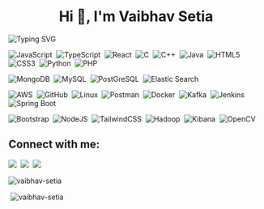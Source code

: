 
<!-- markdownlint-disable MD033 MD041 -->
<h1 align="center">Hi 👋, I'm Vaibhav Setia</h1>
<!-- markdownlint-enable MD033 -->

![Typing SVG](https://readme-typing-svg.demolab.com?font=Roberto+Mono&size=25&pause=1000&color=3FB950&center=true&vCenter=true&width=1000&lines=Backend+Developer;Frontend+Developer;Algorithms+Solver)

<!-- #### Languages: -->
![JavaScript](https://img.shields.io/badge/javascript-%23323330.svg?style=for-the-badge&logo=javascript&logoColor=%23F7DF1E)&nbsp;
![TypeScript](https://img.shields.io/badge/typescript-%23007ACC.svg?style=for-the-badge&logo=typescript&logoColor=white)&nbsp;
![React](https://img.shields.io/badge/React-%23007ACC.svg?style=for-the-badge&logo=react&logoColor=#61DAFB)&nbsp;
![C](https://img.shields.io/badge/c-%2300599C.svg?style=for-the-badge&logo=c&logoColor=white)&nbsp;
![C++](https://img.shields.io/badge/c++-%2300599C.svg?style=for-the-badge&logo=c%2B%2B&logoColor=white)&nbsp;
![Java](https://img.shields.io/badge/Java-ED8B00?style=for-the-badge&logo=java&logoColor=white)&nbsp;
![HTML5](https://img.shields.io/badge/html5-%23E34F26.svg?style=for-the-badge&logo=html5&logoColor=white)&nbsp;
![CSS3](https://img.shields.io/badge/css3-%231572B6.svg?style=for-the-badge&logo=css3&logoColor=white)&nbsp;
![Python](https://img.shields.io/badge/Python-3776AB?style=for-the-badge&logo=python&logoColor=white)&nbsp;
![PHP](https://img.shields.io/badge/PHP-%23008080.svg?style=for-the-badge&logo=php&logoColor=#777BB4)&nbsp;
<!--![Markdown](https://img.shields.io/badge/markdown-%23000000.svg?style=for-the-badge&logo=markdown&logoColor=white)&nbsp;->

<!-- #### Database -->
![MongoDB](https://img.shields.io/badge/MongoDB-%234ea94b.svg?style=for-the-badge&logo=mongodb&logoColor=white)&nbsp;
![MySQL](https://img.shields.io/badge/MySQL-00000F?style=for-the-badge&logo=mysql&logoColor=white)&nbsp;
![PostGreSQL](https://img.shields.io/badge/PostGreSQL-00000F?style=for-the-badge&logo=postgresql&logoColor=#4169E1)&nbsp;
![Elastic Search](https://img.shields.io/badge/Elastic%20Search-FF9900?style=for-the-badge&logo=elastic&logoColor=##005571)&nbsp;
<!-- #### Tools and Platforms -->
![AWS](https://img.shields.io/badge/AWS-E44C30?style=for-the-badge&logo=amazonaws&logoColor=#232F3E)&nbsp;
![GitHub](https://img.shields.io/badge/github-%23121011.svg?style=for-the-badge&logo=github&logoColor=white)&nbsp;
![Linux](https://img.shields.io/badge/Linux-FCC624?style=for-the-badge&logo=linux&logoColor=black)&nbsp;
![Postman](https://img.shields.io/badge/Postman-FF6C37?style=for-the-badge&logo=postman&logoColor=white)&nbsp;
![Docker](https://img.shields.io/badge/docker-%230db7ed.svg?style=for-the-badge&logo=docker&logoColor=white)&nbsp;
![Kafka](https://img.shields.io/badge/Kafka-%23430098.svg?style=for-the-badge&logo=apachekafka&logoColor=#231F20)&nbsp;
![Jenkins](https://img.shields.io/badge/Jenkins-0078d7.svg?style=for-the-badge&logo=jenkins&logoColor=#D24939)&nbsp;
![Spring Boot](https://img.shields.io/badge/Spring%20Boot-3DDC84.svg?style=for-the-badge&logo=springboot&logoColor=#6DB33F)&nbsp;


<!-- #### Frameworks -->
![Bootstrap](https://img.shields.io/badge/bootstrap-%238511FA.svg?style=for-the-badge&logo=bootstrap&logoColor=white)&nbsp;
![NodeJS](https://img.shields.io/badge/node.js-6DA55F?style=for-the-badge&logo=node.js&logoColor=white)&nbsp;
![TailwindCSS](https://img.shields.io/badge/tailwindcss-%2338B2AC.svg?style=for-the-badge&logo=tailwind-css&logoColor=white)&nbsp;
![Hadoop](https://img.shields.io/badge/Hadoop-%230db7ed.svg?style=for-the-badge&logo=apachehadoop&logoColor=#0A0C0D)&nbsp;
![Kibana](https://img.shields.io/badge/Kibana-%2338B2AC.svg?style=for-the-badge&logo=kibana&logoColor=#005571)&nbsp;
![OpenCV](https://img.shields.io/badge/OpenCV-FF9900?style=for-the-badge&logo=opencv&logoColor=#5C3EE8)&nbsp;
<!--![Express.js](https://img.shields.io/badge/express.js-%23404d59.svg?style=for-the-badge&logo=express&logoColor=%2361DAFB)&nbsp;-->
<!--![React](https://img.shields.io/badge/react-%2320232a.svg?style=for-the-badge&logo=react&logoColor=%2361DAFB)&nbsp;-->

<!--![Next JS](https://img.shields.io/badge/Next-black?style=for-the-badge&logo=next.js&logoColor=white)&nbsp;-->

<!--![MUI](https://img.shields.io/badge/MUI-%230081CB.svg?style=for-the-badge&logo=mui&logoColor=white)&nbsp;-->

## Connect with me:
<p align = "center">


[<img src ="https://img.shields.io/badge/website-%23.svg?&style=for-the-badge&logo=web&logoColor=white%22&color=black">](https://vaibhavsetia.info/)&nbsp;
[<img src="https://img.shields.io/badge/linkedin-%23.svg?&style=for-the-badge&logo=linkedin&logoColor=white&color=#0072b1" />](https://www.linkedin.com/in/vaibhav-setia/)&nbsp;
 [<img src ="https://img.shields.io/badge/mail-%23.svg?&style=for-the-badge&logo=post&logoColor=white%22&color=black">](mailto:setia.v@northeastern.edu)&nbsp;



<p><img align="center" src="https://github-readme-stats.vercel.app/api/top-langs?username=vaibhav-setia&show_icons=true&locale=en&layout=compact" alt="vaibhav-setia" /></p>
<p>&nbsp;<img align="center" src="https://github-readme-stats.vercel.app/api?username=vaibhav-setia&show_icons=true&locale=en" alt="vaibhav-setia" /></p>
</p>
<!-- [![Typing SVG](https://readme-typing-svg.demolab.com?font=Fira+Code&color=00FF31&background=161B2200&center=true&vCenter=true&multiline=true&width=800&lines=%F0%9F%91%8B+Hi!+I+am+Lakshay+Setia)](https://git.io/typing-svg) -->
<!-- 
<br>
<br> -->
<!--
**vaibhav-setia/vaibhav-setia** is a ✨ _special_ ✨ repository because its `README.md` (this file) appears on your GitHub profile.

Here are some ideas to get you started:

- 🔭 I’m currently working on ...
- 🌱 I’m currently learning ...
- 👯 I’m looking to collaborate on ...
- 🤔 I’m looking for help with ...
- 💬 Ask me about ...
- 📫 How to reach me: ...
- 😄 Pronouns: ...
- ⚡ Fun fact: ...
-->

